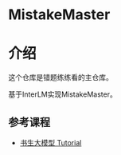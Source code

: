 # MistakeMaster

# 介绍

这个仓库是错题练练看的主仓库。

基于InterLM实现MistakeMaster。

## 参考课程
- [书生大模型 Tutorial](https://github.com/InternLM/Tutorial)
